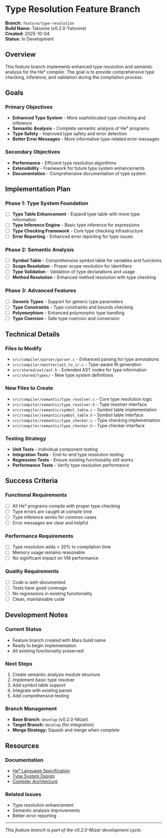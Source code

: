 # Type Resolution Feature Branch

**Branch:** `feature/type-resolution`  
**Build Name:** Tatooine (v0.2.0-Tatooine)  
**Created:** 2025-10-04  
**Status:** In Development

## Overview

This feature branch implements enhanced type resolution and semantic analysis for the He³ compiler. The goal is to provide comprehensive type checking, inference, and validation during the compilation process.

## Goals

### Primary Objectives
- **Enhanced Type System** - More sophisticated type checking and inference
- **Semantic Analysis** - Complete semantic analysis of He³ programs
- **Type Safety** - Improved type safety and error detection
- **Better Error Messages** - More informative type-related error messages

### Secondary Objectives
- **Performance** - Efficient type resolution algorithms
- **Extensibility** - Framework for future type system enhancements
- **Documentation** - Comprehensive documentation of type system

## Implementation Plan

### Phase 1: Type System Foundation
- [ ] **Type Table Enhancement** - Expand type table with more type information
- [ ] **Type Inference Engine** - Basic type inference for expressions
- [ ] **Type Checking Framework** - Core type checking infrastructure
- [ ] **Error Reporting** - Enhanced error reporting for type issues

### Phase 2: Semantic Analysis
- [ ] **Symbol Table** - Comprehensive symbol table for variables and functions
- [ ] **Scope Resolution** - Proper scope resolution for identifiers
- [ ] **Type Validation** - Validation of type declarations and usage
- [ ] **Method Resolution** - Enhanced method resolution with type checking

### Phase 3: Advanced Features
- [ ] **Generic Types** - Support for generic type parameters
- [ ] **Type Constraints** - Type constraints and bounds checking
- [ ] **Polymorphism** - Enhanced polymorphic type handling
- [ ] **Type Coercion** - Safe type coercion and conversion

## Technical Details

### Files to Modify
- `src/compiler/parser/parser.c` - Enhanced parsing for type annotations
- `src/compiler/emitter/ast_to_ir.c` - Type-aware IR generation
- `src/shared/ast/ast.h` - Extended AST nodes for type information
- `src/shared/types/` - New type system definitions

### New Files to Create
- `src/compiler/semantic/type_resolver.c` - Core type resolution logic
- `src/compiler/semantic/type_resolver.h` - Type resolver interface
- `src/compiler/semantic/symbol_table.c` - Symbol table implementation
- `src/compiler/semantic/symbol_table.h` - Symbol table interface
- `src/compiler/semantic/type_checker.c` - Type checking implementation
- `src/compiler/semantic/type_checker.h` - Type checker interface

### Testing Strategy
- **Unit Tests** - Individual component testing
- **Integration Tests** - End-to-end type resolution testing
- **Regression Tests** - Ensure existing functionality still works
- **Performance Tests** - Verify type resolution performance

## Success Criteria

### Functional Requirements
- [ ] All He³ programs compile with proper type checking
- [ ] Type errors are caught at compile time
- [ ] Type inference works for common cases
- [ ] Error messages are clear and helpful

### Performance Requirements
- [ ] Type resolution adds < 20% to compilation time
- [ ] Memory usage remains reasonable
- [ ] No significant impact on VM performance

### Quality Requirements
- [ ] Code is well-documented
- [ ] Tests have good coverage
- [ ] No regressions in existing functionality
- [ ] Clean, maintainable code

## Development Notes

### Current Status
- Feature branch created with Mars build name
- Ready to begin implementation
- All existing functionality preserved

### Next Steps
1. Create semantic analysis module structure
2. Implement basic type resolver
3. Add symbol table support
4. Integrate with existing parser
5. Add comprehensive testing

### Branch Management
- **Base Branch:** `develop` (v0.2.0-Mizar)
- **Target Branch:** `develop` (for integration)
- **Merge Strategy:** Squash and merge when complete

## Resources

### Documentation
- [He³ Language Specification](docs/language/)
- [Type System Design](docs/language/typesystem/)
- [Compiler Architecture](docs/_compiler/architecture/)

### Related Issues
- Type resolution enhancement
- Semantic analysis improvements
- Better error reporting

---

*This feature branch is part of the v0.2.0-Mizar development cycle.*
